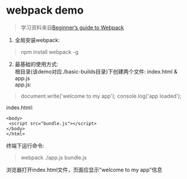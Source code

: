 # webpack demo
> 学习资料来自[Beginner’s guide to Webpack](https://medium.com/@dabit3/beginner-s-guide-to-webpack-b1f1a3638460#.u1rq5y79x) 

1. 全局安装webpack:   
  > npm install webpack -g

2. 最基础的使用方式:  
  根目录(该demo对应./basic-builds目录)下创建两个文件: index.html & app.js  
  app.js:  

  > document.write('welcome to my app'); 
  console.log('app loaded');  
  
  index.html:  

  > <html>
	<body>
	 <script src="bundle.js"></script>
	</body>
    </html>
  
  终端下运行命令:  
  > webpack ./app.js bundle.js  
  
  浏览器打开index.html文件，页面应显示"welcome to my app"信息



